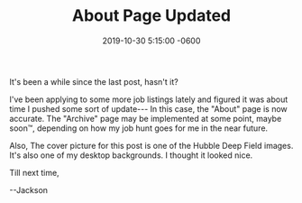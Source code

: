 ﻿---
layout: post
title:  "About Page Updated"
date:   2019-10-30 5:15:00 -0600
categories: jekyll update
image:	"/assets/hubble_deep_field.jpg"
---
It's been a while since the last post, hasn't it? 

I've been applying to some more job listings lately and figured it was about time I pushed some sort of update--- In this case, the "About" page is now accurate. The "Archive" page may be implemented at some point, maybe soon™, depending on how my job hunt goes for me in the near future.

Also, The cover picture for this post is one of the Hubble Deep Field images. It's also one of my desktop backgrounds. I thought it looked nice.

Till next time,

--Jackson 